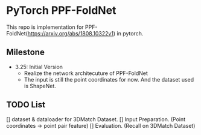 # PyTorch PPF-FoldNet
This repo is implementation for PPF-FoldNet(https://arxiv.org/abs/1808.10322v1) in pytorch. 

## Milestone
- 3.25: Initial Version
    - Realize the network architecuture of PPF-FoldNet 
    - The input is still the point coordinates for now. And the dataset used is ShapeNet. 
    



## TODO List
[] dataset & dataloader for 3DMatch Dataset.
[] Input Preparation. (Point coordinates -> point pair feature)
[] Evaluation. (Recall on 3DMatch Dataset)